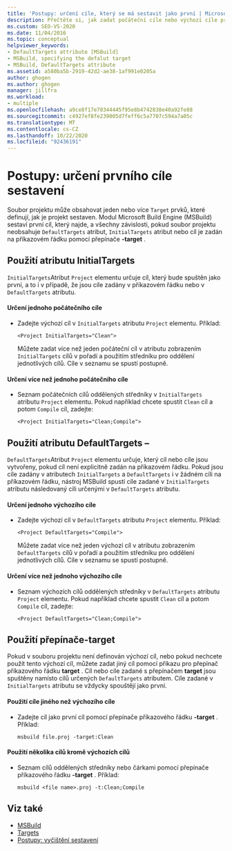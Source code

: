 ```yaml
---
title: 'Postupy: určení cíle, který se má sestavit jako první | Microsoft Docs'
description: Přečtěte si, jak zadat počáteční cíle nebo výchozí cíle pro sestavení prvních v souborech projektu MSBuild.
ms.custom: SEO-VS-2020
ms.date: 11/04/2016
ms.topic: conceptual
helpviewer_keywords:
- DefaultTargets attribute [MSBuild]
- MSBuild, specifying the defalut target
- MSBuild, DefaultTargets attribute
ms.assetid: a580ba5b-2919-42d2-ae38-1af991e0205a
author: ghogen
ms.author: ghogen
manager: jillfra
ms.workload:
- multiple
ms.openlocfilehash: a9ce8f17e70344445f95e8b4742838e40a92fe88
ms.sourcegitcommit: c4927ef8fe239005d7feff6c5a7707c594a7a05c
ms.translationtype: MT
ms.contentlocale: cs-CZ
ms.lasthandoff: 10/22/2020
ms.locfileid: "92436191"
---
```

# <a name="how-to-specify-which-target-to-build-first"></a>Postupy: určení prvního cíle sestavení

Soubor projektu může obsahovat jeden nebo více `Target` prvků, které definují, jak je projekt sestaven. Modul Microsoft Build Engine (MSBuild) sestaví první cíl, který najde, a všechny závislosti, pokud soubor projektu neobsahuje `DefaultTargets` atribut, `InitialTargets` atribut nebo cíl je zadán na příkazovém řádku pomocí přepínače **-target** .
## <a name="use-the-initialtargets-attribute"></a>Použití atributu InitialTargets

`InitialTargets`Atribut `Project` elementu určuje cíl, který bude spuštěn jako první, a to i v případě, že jsou cíle zadány v příkazovém řádku nebo v `DefaultTargets` atributu.

#### <a name="to-specify-one-initial-target"></a>Určení jednoho počátečního cíle

- Zadejte výchozí cíl v `InitialTargets` atributu `Project` elementu. Příklad:

   `<Project InitialTargets="Clean">`

  Můžete zadat více než jeden počáteční cíl v atributu zobrazením `InitialTargets` cílů v pořadí a použitím středníku pro oddělení jednotlivých cílů. Cíle v seznamu se spustí postupně.

#### <a name="to-specify-more-than-one-initial-target"></a>Určení více než jednoho počátečního cíle

- Seznam počátečních cílů oddělených středníky v `InitialTargets` atributu `Project` elementu. Pokud například chcete spustit `Clean` cíl a potom `Compile` cíl, zadejte:

     `<Project InitialTargets="Clean;Compile">`

## <a name="use-the-defaulttargets-attribute"></a>Použití atributu DefaultTargets –

 `DefaultTargets`Atribut `Project` elementu určuje, který cíl nebo cíle jsou vytvořeny, pokud cíl není explicitně zadán na příkazovém řádku. Pokud jsou cíle zadány v atributech `InitialTargets` a `DefaultTargets` i v žádném cíli na příkazovém řádku, nástroj MSBuild spustí cíle zadané v `InitialTargets` atributu následovaný cíli určenými v `DefaultTargets` atributu.

#### <a name="to-specify-one-default-target"></a>Určení jednoho výchozího cíle

- Zadejte výchozí cíl v `DefaultTargets` atributu `Project` elementu. Příklad:

   `<Project DefaultTargets="Compile">`

  Můžete zadat více než jeden výchozí cíl v atributu zobrazením `DefaultTargets` cílů v pořadí a použitím středníku pro oddělení jednotlivých cílů. Cíle v seznamu se spustí postupně.

#### <a name="to-specify-more-than-one-default-target"></a>Určení více než jednoho výchozího cíle

- Seznam výchozích cílů oddělených středníky v `DefaultTargets` atributu `Project` elementu. Pokud například chcete spustit `Clean` cíl a potom `Compile` cíl, zadejte:

     `<Project DefaultTargets="Clean;Compile">`

## <a name="use-the--target-switch"></a>Použití přepínače-target

 Pokud v souboru projektu není definován výchozí cíl, nebo pokud nechcete použít tento výchozí cíl, můžete zadat jiný cíl pomocí příkazu pro přepínač příkazového řádku **target** . Cíl nebo cíle zadané s přepínačem **target** jsou spuštěny namísto cílů určených `DefaultTargets` atributem. Cíle zadané v `InitialTargets` atributu se vždycky spouštějí jako první.

#### <a name="to-use-a-target-other-than-the-default-target-first"></a>Použití cíle jiného než výchozího cíle

- Zadejte cíl jako první cíl pomocí přepínače příkazového řádku **-target** . Příklad:

     `msbuild file.proj -target:Clean`

#### <a name="to-use-several-targets-other-than-the-default-targets-first"></a>Použití několika cílů kromě výchozích cílů

- Seznam cílů oddělených středníky nebo čárkami pomocí přepínače příkazového řádku **-target** . Příklad:

     `msbuild <file name>.proj -t:Clean;Compile`

## <a name="see-also"></a>Viz také

- [MSBuild](../msbuild/msbuild.md)
- [Targets](../msbuild/msbuild-targets.md)
- [Postupy: vyčištění sestavení](../msbuild/how-to-clean-a-build.md)
